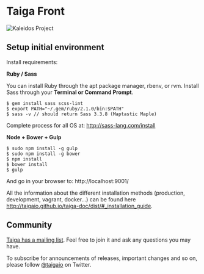 # Taiga Front #

![Kaleidos Project](http://kaleidos.net/static/img/badge.png "Kaleidos Project")

## Setup initial environment ##

Install requirements:

**Ruby / Sass**

You can install Ruby through the apt package manager, rbenv, or rvm.
Install Sass through your **Terminal or Command Prompt**.

```
$ gem install sass scss-lint
$ export PATH="~/.gem/ruby/2.1.0/bin:$PATH"
$ sass -v // should return Sass 3.3.8 (Maptastic Maple)
```

Complete process for all OS at: http://sass-lang.com/install

**Node + Bower + Gulp**

```
$ sudo npm install -g gulp
$ sudo npm install -g bower
$ npm install
$ bower install
$ gulp
```

And go in your browser to: http://localhost:9001/

All the information about the different installation methods (production, development, vagrant, docker...) can be found here http://taigaio.github.io/taiga-doc/dist/#_installation_guide. 

## Community ##

[Taiga has a mailing list](http://groups.google.com/d/forum/taigaio). Feel free to join it and ask any questions you may have.

To subscribe for announcements of releases, important changes and so on, please follow [@taigaio](https://twitter.com/taigaio) on Twitter.
